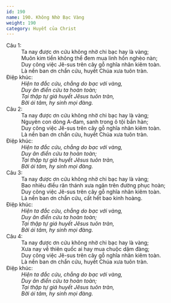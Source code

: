 ```yaml
---
id: 190
name: 190. Không Nhờ Bạc Vàng
weight: 190
category: Huyết của Christ
---
```

<dl><dt>Câu 1:</dt><dd data-verse="1">Ta nay được ơn cứu không nhờ chi bạc hay là vàng; <br/>Muôn kim tiền không thể đem mua linh hồn nghèo nàn; <br/>Duy công việc Jê-sus trên cây gỗ nghĩa nhân kiêm toàn. <br/>Là nền ban ơn chẩn cứu, huyết Chúa xưa tuôn tràn. </dd><dt>Điệp khúc:</dt><dd data-chorus="1"><em>Hiện ta đắc cứu, chẳng do bạc với vàng, <br/>Duy ân điển cứu ta hoàn toàn; <br/>Tại thập tự giá huyết Jêsus tuôn tràn, <br/>Bởi ái tâm, hy sinh mọi đàng. </em></dd><dt>Câu 2:</dt><dd data-verse="2">Ta nay được ơn cứu không nhờ chi bạc hay là vàng; <br/>Nguyên con dòng A-đam, sanh trong ô tội bần hàn; <br/>Duy công việc Jê-sus trên cây gỗ nghĩa nhân kiêm toàn. <br/>Là nền ban ơn chẩn cứu, huyết Chúa xưa tuôn tràn. </dd><dt>Điệp khúc:</dt><dd data-chorus="1"><em>Hiện ta đắc cứu, chẳng do bạc với vàng, <br/>Duy ân điển cứu ta hoàn toàn; <br/>Tại thập tự giá huyết Jêsus tuôn tràn, <br/>Bởi ái tâm, hy sinh mọi đàng. </em></dd><dt>Câu 3:</dt><dd data-verse="3">Ta nay được ơn cứu không nhờ chi bạc hay là vàng; <br/>Bao nhiêu điều răn thánh xưa ngăn trên đường phục hoàn; <br/>Duy công việc Jê-sus trên cây gỗ nghĩa nhân kiêm toàn. <br/>Là nền ban ơn chẩn cứu, cất hết bao kinh hoàng. </dd><dt>Điệp khúc:</dt><dd data-chorus="1"><em>Hiện ta đắc cứu, chẳng do bạc với vàng, <br/>Duy ân điển cứu ta hoàn toàn; <br/>Tại thập tự giá huyết Jêsus tuôn tràn, <br/>Bởi ái tâm, hy sinh mọi đàng. </em></dd><dt>Câu 4:</dt><dd data-verse="4">Ta nay được ơn cứu không nhờ chi bạc hay là vàng; <br/>Xưa nay về thiên quốc ai hay mua chuộc dặm đàng; <br/>Duy công việc Jê-sus trên cây gỗ nghĩa nhân kiêm toàn. <br/>Là nền ban ơn chẩn cứu, huyết Chúa xưa tuôn tràn. </dd><dt>Điệp khúc:</dt><dd data-chorus="1"><em>Hiện ta đắc cứu, chẳng do bạc với vàng, <br/>Duy ân điển cứu ta hoàn toàn; <br/>Tại thập tự giá huyết Jêsus tuôn tràn, <br/>Bởi ái tâm, hy sinh mọi đàng. </em></dd></dl>
